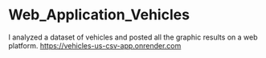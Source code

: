 # Web_Application_Vehicles
I analyzed a dataset of vehicles and posted all the graphic results on a web platform.
https://vehicles-us-csv-app.onrender.com
